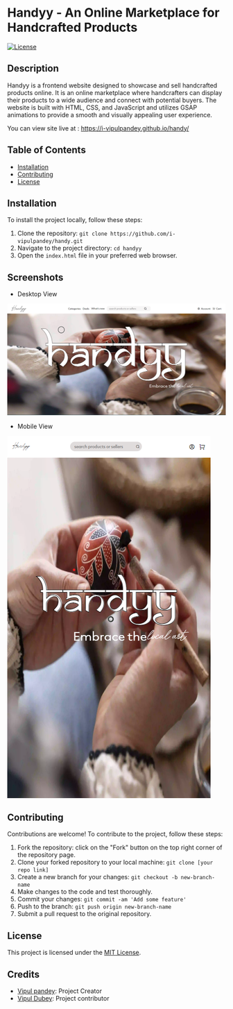 # Handyy - An Online Marketplace for Handcrafted Products

[![License](https://img.shields.io/badge/license-MIT-blue.svg)](https://opensource.org/licenses/MIT)

## Description

Handyy is a frontend website designed to showcase and sell handcrafted products online. It is an online marketplace where handcrafters can display their products to a wide audience and connect with potential buyers. The website is built with HTML, CSS, and JavaScript and utilizes GSAP animations to provide a smooth and visually appealing user experience.

You can view site live at : https://i-vipulpandey.github.io/handy/

## Table of Contents

- [Installation](#installation)
- [Contributing](#contributing)
- [License](#license)

## Installation

To install the project locally, follow these steps:

1. Clone the repository: `git clone https://github.com/i-vipulpandey/handy.git`
2. Navigate to the project directory: `cd handyy`
3. Open the `index.html` file in your preferred web browser.


## Screenshots

- Desktop View


![desktopImage](assets/images/handy-dsk.png)




- Mobile View


![mobileImage](assets/images/handy-mob.png)
    


## Contributing

Contributions are welcome! To contribute to the project, follow these steps:

1. Fork the repository: click on the "Fork" button on the top right corner of the repository page.
2. Clone your forked repository to your local machine: `git clone [your repo link]`
3. Create a new branch for your changes: `git checkout -b new-branch-name`
4. Make changes to the code and test thoroughly.
5. Commit your changes: `git commit -am 'Add some feature'`
6. Push to the branch: `git push origin new-branch-name`
7. Submit a pull request to the original repository.

## License

This project is licensed under the [MIT License](https://opensource.org/licenses/MIT).

## Credits

- [Vipul pandey](https://github.com/i-vipulpandey): Project Creator
- [Vipul Dubey](https://github.com/vipuldubey123): Project contributor

